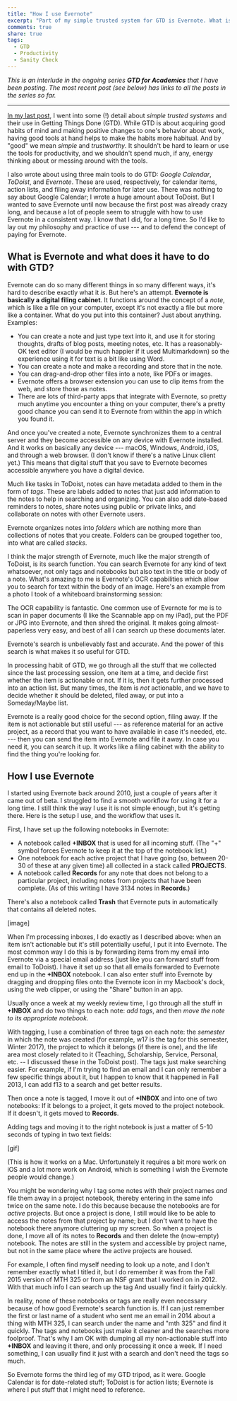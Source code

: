 ```yaml
---
title: "How I use Evernote"
excerpt: "Part of my simple trusted system for GTD is Evernote. What is this app? What's it for? What does it have to do with GTD? And why should people pay for it?"
comments: true
share: true
tags:
  - GTD
  - Productivity
  - Sanity Check
---
```


_This is an interlude in the ongoing series **GTD for Academics** that I have been posting. The most recent post (see below) has links to all the posts in the series so far._

-----

[In my last post](http://rtalbert.org/gtd-for-academics-simple-trusted-system/), I went into some (!) detail about _simple trusted systems_ and their use in Getting Things Done (GTD). While GTD is about acquiring good habits of mind and making positive changes to one's behavior about work, having good tools at hand helps to make the habits more habitual. And by "good" we mean _simple_ and _trustworthy_. It shouldn't be hard to learn or use the tools for productivity, and we shouldn't spend much, if any, energy thinking about or messing around with the tools.

I also wrote about using three main tools to do GTD: _Google Calendar_, _ToDoist_, and _Evernote_. These are used, respectively, for calendar items, action lists, and filing away information for later use. There was nothing to say about Google Calendar; I wrote a huge amount about ToDoist. But I wanted to save Evernote until now because the first post was already crazy long, and because a lot of people seem to struggle with how to use Evernote in a consistent way. I know that I did, for a long time. So I'd like to lay out my philosophy and practice of use --- and to defend the concept of paying for Evernote.

## What is Evernote and what does it have to do with GTD?

Evernote can do so many different things in so many different ways, it's hard to describe exactly what it _is_. But here's an attempt. **Evernote is basically a digital filing cabinet**. It functions around the concept of a _note_, which is like a file on your computer, except it's not exactly a file but more like a container. What do you put into this container? Just about anything. Examples:

+ You can create a note and just type text into it, and use it for storing thoughts, drafts of blog posts, meeting notes, etc. It has a reasonably-OK text editor (I would be much happier if it used Multimarkdown) so the experience using it for text is a bit like using Word. 
+ You can create a note and make a recording and store that in the note.
+ You can drag-and-drop other files into a note, like PDFs or images.
+ Evernote offers a browser extension you can use to clip items from the web, and store those as notes.  
+ There are lots of third-party apps that integrate with Evernote, so pretty much anytime you encounter a thing on your computer, there's a pretty good chance you can send it to Evernote from within the app in which you found it.

And once you've created a note, Evernote synchronizes them to a central server and they become accessible on any device with Evernote installed. And it works on basically any device --- macOS, Windows, Android, iOS, and through a web browser. (I don't know if there's a native Linux client yet.) This means that digital stuff that you save to Evernote becomes accessible anywhere you have a digital device.

Much like tasks in ToDoist, notes can have metadata added to them in the form of _tags_. These are labels added to notes that just add information to the notes to help in searching and organizing. You can also add date-based reminders to notes, share notes using public or private links, and collaborate on notes with other Evernote users.   

Evernote organizes notes into _folders_ which are nothing more than collections of notes that you create. Folders can be grouped together too, into what are called _stacks_.

I think the major strength of Evernote, much like the major strength of ToDoist, is its search function. You can search Evernote for any kind of text whatsoever, not only tags and notebooks but also text in the title or body of a note. What's amazing to me is Evernote's OCR capabilities which allow you to search for text within the body of an image. Here's an example from a photo I took of a whiteboard brainstorming session:

The OCR capability is fantastic. One common use of Evernote for me is to scan in paper documents (I like the Scannable app on my iPad), put the PDF or JPG into Evernote, and then shred the original. It makes going almost-paperless very easy, and best of all I can search up these documents later.

Evernote's search is unbelievably fast and accurate. And the power of this search is what makes it so useful for GTD.

In processing habit of GTD, we go through all the stuff that we collected since the last processing session, one item at a time, and decide first whether the item is actionable or not. If it is, then it gets further processed into an action list. But many times, the item is _not_ actionable, and we have to decide whether it should be deleted, filed away, or put into a Someday/Maybe list.

Evernote is a really good choice for the second option, filing away. If the item is not actionable but still useful --- as reference material for an active project, as a record that you want to have available in case it's needed, etc. --- then you can send the item into Evernote and file it away. In case you need it, you can search it up. It works like a filing cabinet with the ability to find the thing you're looking for.

## How I use Evernote

I started using Evernote back around 2010, just a couple of years after it came out of beta. I struggled to find a smooth workflow for using it for a long time. I still think the way I use it is not simple enough, but it's getting there. Here is the setup I use, and the workflow that uses it.

First, I have set up the following notebooks in Evernote:

- A notebook called **+INBOX** that is used for all incoming stuff. (The "+" symbol forces Evernote to keep it at the top of the notebook list.)
- One notebook for each active project that I have going (so, between 20-30 of these at any given time) all collected in a stack called **PROJECTS**.
- A notebook called **Records** for any note that does not belong to a particular project, including notes from projects that have been complete. (As of this writing I have 3134 notes in **Records**.)

There's also a notebook called **Trash** that Evernote puts in automatically that contains all deleted notes.

[image]

When I'm processing inboxes, I do exactly as I described above: when an item isn't actionable but it's still potentially useful, I put it into Evernote. The most common way I do this is by forwarding items from my email into Evernote via a special email address (just like you can forward stuff from email to ToDoist). I have it set up so that all emails forwarded to Evernote end up in the **+INBOX** notebook. I can also enter stuff into Evernote by dragging and dropping files onto the Evernote icon in my Macbook's dock, using the web clipper, or using the "Share" button in an app.

Usually once a week at my weekly review time, I go through all the stuff in **+INBOX** and do two things to each note: _add tags_, and then _move the note to its appropriate notebook_.

With tagging, I use a combination of three tags on each note: the _semester_ in which the note was created (for example, w17 is the tag for this semester, Winter 2017), the project to which it belongs (if there is one), and the life area most closely related to it (Teaching, Scholarship, Service, Personal, etc. -- I discussed these in the ToDoist post). The tags just make searching easier. For example, if I'm trying to find an email and I can only remember a few specific things about it, but I happen to know that it happened in Fall 2013, I can add f13 to a search and get better results.

Then once a note is tagged, I move it out of **+INBOX** and into one of two notebooks: If it belongs to a project, it gets moved to the project notebook. If it doesn't, it gets moved to **Records**.

Adding tags and moving it to the right notebook is just a matter of 5-10 seconds of typing in two text fields:

[gif]

(This is how it works on a Mac. Unfortunately it requires a bit more work on iOS and a lot more work on Android, which is something I wish the Evernote people would change.)

You might be wondering why I tag some notes with their project names _and_ file them away in a project notebook, thereby entering in the same info twice on the same note. I do this because because the notebooks are for _active_ projects. But once a project is done, I still would like to be able to access the notes from that project by name; but I don't want to have the notebook there anymore cluttering up my screen. So when a project is done, I move all of its notes to **Records** and then delete the (now-empty) notebook. The notes are still in the system and accessible by project name, but not in the same place where the active projects are housed.

For example, I often find myself needing to look up a note, and I don't remember exactly what I titled it, but I do remember it was from the Fall 2015 version of MTH 325 or from an NSF grant that I worked on in 2012. With that much info I can search up the tag And usually find it fairly quickly.

In reality, none of these notebooks or tags are really even necessary because of how good Evernote's search function is. If I can just remember the first or last name of a student who sent me an email in 2014 about a thing with MTH 325, I can search under the name and "mth 325" and find it quickly. The tags and notebooks just make it cleaner and the searches more foolproof. That's why I am OK with dumping all my non-actionable stuff into **+INBOX** and leaving it there, and only processing it once a week. If I need something, I can usually find it just with a search and don't need the tags so much.

So Evernote forms the third leg of my GTD tripod, as it were. Google Calendar is for date-related stuff; ToDoist is for action lists; Evernote is where I put stuff that I might need to reference.
